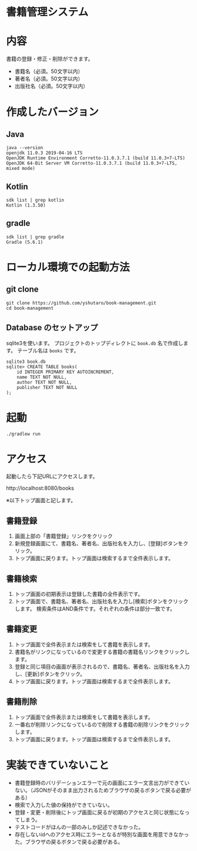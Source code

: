 書籍管理システム
====
# 内容

書籍の登録・修正・削除ができます。

+ 書籍名（必須。50文字以内）
+ 著者名（必須。50文字以内）
+ 出版社名（必須。50文字以内）

# 作成したバージョン

## Java

```shell script
java --version
openjdk 11.0.3 2019-04-16 LTS
OpenJDK Runtime Environment Corretto-11.0.3.7.1 (build 11.0.3+7-LTS)
OpenJDK 64-Bit Server VM Corretto-11.0.3.7.1 (build 11.0.3+7-LTS, mixed mode)
```

## Kotlin

```shell script
sdk list | grep kotlin
Kotlin (1.3.50) 
```

## gradle

```shell script
sdk list | grep gradle
Gradle (5.6.1)
```

# ローカル環境での起動方法

## git clone

```
git clone https://github.com/yshutaro/book-management.git
cd book-management
```

## Database のセットアップ

sqlite3を使います。
プロジェクトのトップディレクトに `book.db` 名で作成します。
テーブル名は `books` です。
```
sqlite3 book.db
sqlite> CREATE TABLE books(
	id INTEGER PRIMARY KEY AUTOINCREMENT,
	name TEXT NOT NULL,
	author TEXT NOT NULL,
	publisher TEXT NOT NULL
);
```

# 起動

```
./gradlew run     
```

# アクセス

起動したら下記URLにアクセスします。

http://localhost:8080/books

※以下トップ画面と記します。

## 書籍登録

1. 画面上部の「書籍登録」リンクをクリック
2. 新規登録画面にて、書籍名、著者名、出版社名を入力し、[登録]ボタンをクリック。
3. トップ画面に戻ります。トップ画面は検索するまで全件表示します。

## 書籍検索

1. トップ画面の初期表示は登録した書籍の全件表示です。
2. トップ画面で、書籍名、著者名、出版社名を入力し[検索]ボタンをクリックします。
検索条件はAND条件です。それぞれの条件は部分一致です。

## 書籍変更

1. トップ画面で全件表示または検索をして書籍を表示します。
2. 書籍名がリンクになっているので変更する書籍の書籍名リンクをクリックします。
3. 登録と同じ項目の画面が表示されるので、書籍名、著者名、出版社名を入力し、[更新]ボタンをクリック。
4. トップ画面に戻ります。トップ画面は検索するまで全件表示します。

## 書籍削除

1. トップ画面で全件表示または検索をして書籍を表示します。
2. 一番右が削除リンクになっているので削除する書籍の削除リンクをクリックします。
3. トップ画面に戻ります。トップ画面は検索するまで全件表示します。

# 実装できていないこと

+ 書籍登録時のバリデーションエラーで元の画面にエラー文言出力ができていない。（JSONがそのまま出力されるためブラウザの戻るボタンで戻る必要がある）
+ 検索で入力した値の保持ができていない。
+ 登録・変更・削除後にトップ画面に戻るが初期のアクセスと同じ状態になってしまう。
+ テストコードがほんの一部のみしか記述できなかった。
+ 存在しないidへのアクセス時にエラーとなるが特別な画面を用意できなかった。ブラウザの戻るボタンで戻る必要がある。
